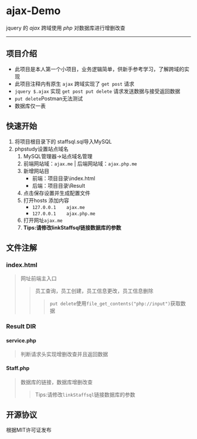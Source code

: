 # ajax-Demo
jquery 的 *ajax* 跨域使用 *php* 对数据库进行增删改查


---

## 项目介绍
* 此项目是本人第一个小项目，业务逻辑简单，供新手参考学习，了解跨域的实现
* 此项目注释内有原生 ```ajax``` 跨域实现了 ```get post``` 请求
* ```jquery $.ajax``` 实现 ```get post put delete``` 请求发送数据与接受返回数据
* ```put delete```Postman无法测试
* 数据库仅一表
## 快速开始
1. 将项目根目录下的 staffsql.sql导入MySQL
2. phpstudy设置站点域名
	1. MySQL管理器->站点域名管理
	2. 前端网站域：```ajax.me``` | 后端网站域：```ajax.php.me```
	3. 新增网站目
		* 前端：项目目录\index.html
		* 后端：项目目录\Result
	4. 点击保存设置并生成配置文件
	5. 打开hosts 添加内容
		* ```127.0.0.1    ajax.me```
		* ```127.0.0.1    ajax.php.me```
	6. 打开网址```ajax.me```
	7. **Tips:请修改linkStaffsql链接数据库的参数**
## 文件注解
### index.html
> 网址前端主入口
>> 员工查询，员工创建，员工信息更改，员工信息删除
>>> ```put delete```使用```file_get_contents("php://input")```获取数据
### Result DIR
#### service.php
>判断请求头实现增删改查并且返回数据
#### Staff.php
>数据库的链接，数据库增删改查
>>Tips:请修改```linkStaffsql```链接数据库的参数

## 开源协议
根据MIT许可证发布
